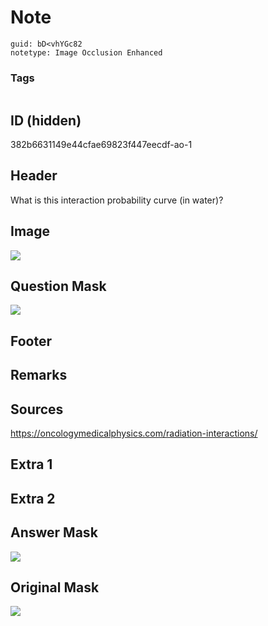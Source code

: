 # Note
```
guid: bD<vhYGc82
notetype: Image Occlusion Enhanced
```

### Tags
```
```

## ID (hidden)
382b6631149e44cfae69823f447eecdf-ao-1

## Header
What is this interaction probability curve (in water)?

## Image
<img src="tmpxnbheprt.png" />

## Question Mask
<img src="382b6631149e44cfae69823f447eecdf-ao-1-Q.svg" />

## Footer


## Remarks


## Sources
https://oncologymedicalphysics.com/radiation-interactions/

## Extra 1


## Extra 2


## Answer Mask
<img src="382b6631149e44cfae69823f447eecdf-ao-1-A.svg" />

## Original Mask
<img src="382b6631149e44cfae69823f447eecdf-ao-O.svg" />
